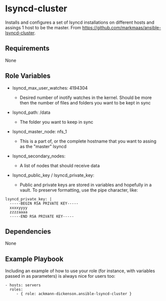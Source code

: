 lsyncd-cluster
=========

Installs and configures a set of lsyncd installations on different hosts and assings 1 host to be the master. From https://github.com/markmaas/ansible-lsyncd-cluster.

Requirements
------------

None

Role Variables
--------------

  - lsyncd_max_user_watches: 4194304
    - Desired number of inotify watches in the kernel. Should be more then the number of files and folders you want to be kept in sync

  - lsyncd_path: /data
    - The folder you want to keep in sync

  - lsyncd_master_node: nfs_1
    - This is a part of, or the complete hostname that you want to assing as the "master" lsyncd

  - lsyncd_secondary_nodes: 
    - A list of nodes that should receive data
 
  - lsyncd_public_key / lsyncd_private_key:
    - Public and private keys are stored in variables and hopefully in a vault. To preserve formatting, use the pipe character, like:
  ````
  lsyncd_private_key: |
    -----BEGIN RSA PRIVATE KEY-----
    xxxxyyyy
    zzzzaaaa
    -----END RSA PRIVATE KEY-----
  ````
Dependencies
------------

None

Example Playbook
----------------

Including an example of how to use your role (for instance, with variables passed in as parameters) is always nice for users too:

    - hosts: servers
      roles:
         - { role: ackmann-dickenson.ansible-lsyncd-cluster }

